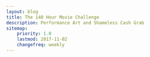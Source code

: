 ```yaml
---
layout: blog
title: The 140 Hour Movie Challenge
description: Performance Art and Shameless Cash Grab
sitemap:
    priority: 1.0
    lastmod: 2017-11-02
    changefreq: weekly
---
```

